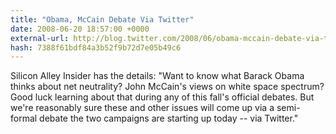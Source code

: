 ```yaml
---
title: "Obama, McCain Debate Via Twitter"
date: 2008-06-20 18:57:00 +0000
external-url: http://blog.twitter.com/2008/06/obama-mccain-debate-via-twitter.html
hash: 7388f61bdf84a3b52f9b72d7e05b49c6
---
```


Silicon Alley Insider has the details: "Want to know what Barack Obama thinks about net neutrality? John McCain's views on white space spectrum? Good luck learning about that during any of this fall's official debates. But we're reasonably sure these and other issues will come up via a semi-formal debate the two campaigns are starting up today -- via Twitter."
